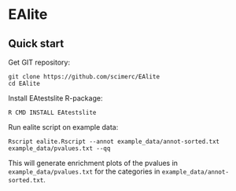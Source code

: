 # EAlite

## Quick start

Get GIT repository: 
```
git clone https://github.com/scimerc/EAlite
cd EAlite
```

Install EAtestslite R-package:
```
R CMD INSTALL EAtestslite
```

Run ealite script on example data: 
```
Rscript ealite.Rscript --annot example_data/annot-sorted.txt example_data/pvalues.txt --qq
```

This will generate enrichment plots of the pvalues in 
`example_data/pvalues.txt` for the categories in 
`example_data/annot-sorted.txt`.

